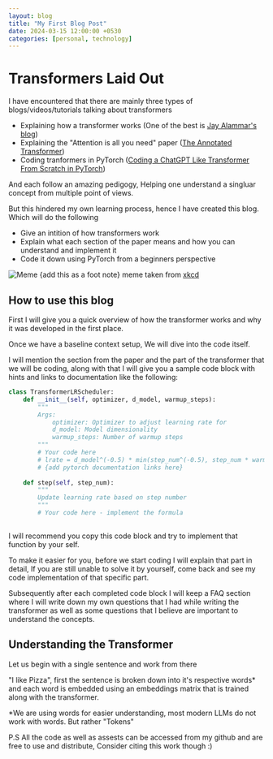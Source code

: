 ```yaml
---
layout: blog
title: "My First Blog Post"
date: 2024-03-15 12:00:00 +0530
categories: [personal, technology]
---
```


# Transformers Laid Out

I have encountered that there are mainly three types of blogs/videos/tutorials talking about transformers

* Explaining how a transformer works (One of the best is [Jay Alammar's blog](https://jalammar.github.io/illustrated-transformer/))
* Explaining the "Attention is all you need" paper ([The Annotated Transformer](https://nlp.seas.harvard.edu/annotated-transformer/))
* Coding tranformers in PyTorch ([Coding a ChatGPT Like Transformer From Scratch in PyTorch](https://www.youtube.com/watch?v=C9QSpl5nmrY))

And each follow an amazing pedigogy, Helping one understand a singluar concept from multiple point of views.

But this hindered my own learning process, hence I have created this blog. Which will do the following

<!-- add redirects to each section  -->
* Give an intition of how transformers work
* Explain what each section of the paper means and how you can understand and implement it
* Code it down using PyTorch from a beginners perspective

![Meme](https://imgs.xkcd.com/comics/standards_2x.png)
{add this as a foot note} meme taken from [xkcd](https://xkcd.com/)

## How to use this blog 

First I will give you a quick overview of how the transformer works and why it was developed in the first place. 

Once we have a baseline context setup, We will dive into the code itself.

I will mention the section from the paper and the part of the transformer that we will be coding, along with that I will give you a sample code block with hints and links to documentation like the following:

```python
class TransformerLRScheduler:
    def __init__(self, optimizer, d_model, warmup_steps):
        """
        Args:
            optimizer: Optimizer to adjust learning rate for
            d_model: Model dimensionality
            warmup_steps: Number of warmup steps
        """
        # Your code here
        # lrate = d_model^(-0.5) * min(step_num^(-0.5), step_num * warmup_steps^(-1.5))
        # {add pytorch documentation links here}
        
    def step(self, step_num):
        """
        Update learning rate based on step number
        """
        # Your code here - implement the formula
        
```

I will recommend you copy this code block and try to implement that function by your self. 

To make it easier for you, before we start coding I will explain that part in detail, If you are still unable to solve it by yourself, come back and see my code implementation of that specific part. 

Subsequently after each completed code block I will keep a FAQ section where I will write down my own questions that I had while writing the transformer as well as some questions that I believe are important to understand the concepts.

## Understanding the Transformer 

Let us begin with a single sentence and work from there 

"I like Pizza", first the sentence is broken down into it's respective words* and each word is embedded using an embeddings matrix that is trained along with the transformer. 










*We are using words for easier understanding, most modern LLMs do not work with words. But rather "Tokens"

























P.S All the code as well as assests can be accessed from my github and are free to use and distribute, Consider citing this work though :)